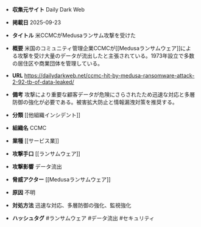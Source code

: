 - **収集元サイト**
Daily Dark Web

- **掲載日**
2025-09-23

- **タイトル**
米CCMCがMedusaランサム攻撃を受けた

- **概要**
米国のコミュニティ管理企業CCMCが[[Medusaランサムウェア]]による攻撃を受け大量のデータが流出したと主張されている。1973年設立で多数の居住区や商業団体を管理している。

- **URL**
https://dailydarkweb.net/ccmc-hit-by-medusa-ransomware-attack-2-92-tb-of-data-leaked/

- **備考**
攻撃により重要な顧客データが危険にさらされたため迅速な対応と多層防御の強化が必要である。被害拡大防止と情報漏洩対策を推奨する。

- **分類**
[[他組織インシデント]]

- **組織名**
CCMC

- **業種**
[[サービス業]]

- **攻撃手口**
[[ランサムウェア]]

- **攻撃影響**
データ流出

- **脅威アクター**
[[Medusaランサムウェア]]

- **原因**
不明

- **対処方法**
迅速な対応、多層防御の強化、監視強化

- **ハッシュタグ**
#ランサムウェア #データ流出 #セキュリティ
